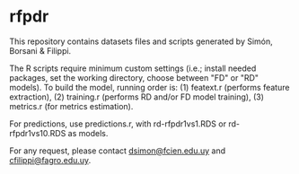 # rfpdr

This repository contains datasets files and scripts generated by Simón, Borsani & Filippi.

The R scripts require minimum custom settings (i.e.; install needed packages, set the working directory, choose between "FD" or "RD" models). 
To build the model, running order is: (1) featext.r (performs feature extraction), (2) training.r (performs RD and/or FD model training), (3) metrics.r (for  metrics estimation).

For predictions, use predictions.r, with rd-rfpdr1vs1.RDS or rd-rfpdr1vs10.RDS as models. 

For any request, please contact dsimon@fcien.edu.uy and cfilippi@fagro.edu.uy.
